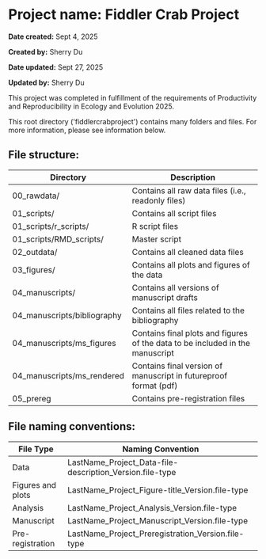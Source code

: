 # Project name: Fiddler Crab Project

**Date created:** Sept 4, 2025

**Created by:** Sherry Du

**Date updated:** Sept 27, 2025

**Updated by:** Sherry Du

This project was completed in fulfillment of the requirements of Productivity and Reproducibility in Ecology and Evolution 2025.

This root directory ('fiddlercrabproject') contains many folders and files. For more information, please see information below.

## File structure:

| Directory       | Description                                         |
| --------------- | --------------------------------------------------- |
| 00_rawdata/     | Contains  all raw data files (i.e., readonly files) |
| 01_scripts/     | Contains all script files                           |
| 01_scripts/r_scripts/ | R script files |
| 01_scripts/RMD_scripts/ | Master script |
| 02_outdata/     | Contains all cleaned data files                     |
| 03_figures/     | Contains all plots and figures of the data          |
| 04_manuscripts/ | Contains all versions of manuscript drafts          |
| 04_manuscripts/bibliography | Contains all files related to the bibliography         |
| 04_manuscripts/ms_figures | Contains final plots and figures of the data to be included in the manuscript        |
| 04_manuscripts/ms_rendered | Contains final version of manuscript in futureproof format (pdf)      |
| 05_prereg | Contains pre-registration files       |

## File naming conventions:

| File Type                   | Naming Convention                                        |
| --------------------------- | -------------------------------------------------------- |
| Data | LastName_Project_Data-file-description_Version.file-type         |
| Figures and plots           | LastName_Project_Figure-title_Version.file-type          |
| Analysis                    | LastName_Project_Analysis_Version.file-type              |
| Manuscript                       | LastName_Project_Manuscript_Version.file-type |
| Pre-registration                       | LastName_Project_Preregistration_Version.file-type |